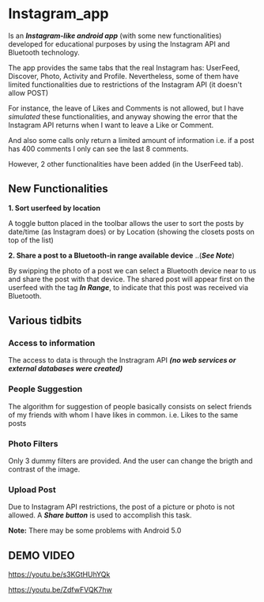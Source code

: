 # Instagram_app #

Is an ***Instagram-like android app*** (with some new functionalities) developed for educational purposes by using the Instagram API and Bluetooth technology.

The app provides the same tabs that the real Instagram has: UserFeed, Discover, Photo, Activity and Profile. 
Nevertheless, some of them have limited functionalities due to restrictions of the Instagram API (it doesn't allow POST) 

For instance, the leave of Likes and Comments is not allowed, but I have *simulated* these functionalities, and anyway showing the error that the Instagram API returns when I want to leave a Like or Comment.

And also some calls only return a limited amount of information i.e. if a post has 400 comments I only can see the last 8 comments.


However, 2 other functionalities have been added (in the UserFeed tab).

## New Functionalities ##

**1. Sort userfeed by location**

  A toggle button placed in the toolbar allows the user to sort the posts by date/time (as Instagram does) or by Location        (showing the closets posts on top of the list) 


**2. Share a post to a Bluetooth-in range available device** ..(***See Note***)

  By swipping the photo of a post we can select a Bluetooth device near to us and share the post with that device.
  The shared post will appear first on the userfeed with the tag ***In Range***, to indicate that this post was received via     Bluetooth.


## Various tidbits ##

### Access to information ###
The access to data is through the Instragram API ***(no web services or external databases were created)***


### People Suggestion ###
The algorithm for suggestion of people basically consists on select friends of my friends with whom I have likes in common. i.e. Likes to the same posts


### Photo Filters ###
  Only 3 dummy filters are provided. And the user can change the brigth and contrast of the image.


### Upload Post ###
Due to Instagram API restrictions, the post of a picture or photo is not allowed. A ***Share button*** is used to accomplish this task.



**Note:** 
There may be some problems with Android 5.0


## DEMO VIDEO ##
https://youtu.be/s3KGtHUhYQk

https://youtu.be/ZdfwFVQK7hw


  
